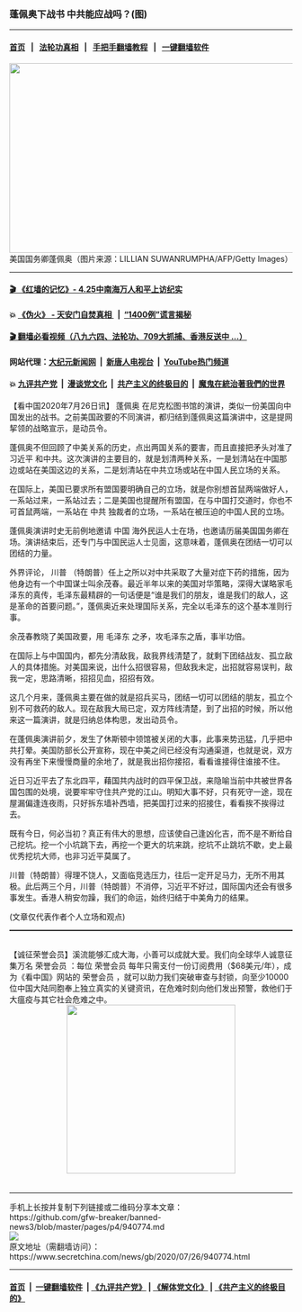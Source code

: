 ### 蓬佩奥下战书 中共能应战吗？(图)
------------------------

#### [首页](https://github.com/gfw-breaker/banned-news3/blob/master/README.md) &nbsp;&nbsp;|&nbsp;&nbsp; [法轮功真相](https://github.com/begood0513/basic/blob/master/README.md)  &nbsp;&nbsp;|&nbsp;&nbsp; [手把手翻墙教程](https://github.com/gfw-breaker/guides/wiki)  &nbsp;&nbsp;|&nbsp;&nbsp; [一键翻墙软件](https://github.com/gfw-breaker/nogfw/blob/master/README.md)  



<div class="article_right" style="fone-color:#000">
 <p style="text-align: center;">
  <img alt="" src="https://img3.secretchina.com/pic/2020/7-19/p2735831a407994574-ss.jpg" style="height:337px; width:600px"/>
  <br>
   美国国务卿蓬佩奥（图片来源：LILLIAN SUWANRUMPHA/AFP/Getty Images）
   <span id="hideid" name="hideid" style="color:red;display:none;">
    <span href="https://www.secretchina.com">
    </span>
   </span>
  </br>
 </p>
 <div id="txt-mid1-t21-2017">
  

---

#### [ 🎬  《红墙的记忆》- 4.25中南海万人和平上访纪实](http://141.164.39.94:10000/videos/legend/425.html)

#### 💥 [《伪火》 - 天安门自焚真相 ](http://141.164.39.94:10000/videos/blog/weihuo.html)&nbsp; |&nbsp; [“1400例”谎言揭秘  ](http://141.164.39.94:10000/videos/blog/jiexi1400.html)

#### [ 🎬  翻墙必看视频（八九六四、法轮功、709大抓捕、香港反送中 ...）](https://github.com/gfw-breaker/links/blob/master/banned.md)

#### 网站代理：[大纪元新闻网](http://167.172.10.89:10080/gb/) &nbsp;|&nbsp; [新唐人电视台](http://167.172.10.89:8808/gb/) &nbsp;|&nbsp; [YouTube热门频道](http://158.247.203.241/youtube.html)

#### 💥 [九评共产党](http://141.164.39.94:10000/videos/res/jiuping/)&nbsp; |&nbsp; [漫谈党文化](http://141.164.39.94:10000/videos/res/mtdwh/)&nbsp; |&nbsp; [共产主义的终极目的](http://141.164.39.94:10000/videos/res/zjmd/)&nbsp; |&nbsp; [魔鬼在統治著我們的世界](http://141.164.39.94:10000/videos/res/TheSpecter/)  


  </div>
 </div>
 <p>
  【看中国2020年7月26日讯】
  <span href="https://www.secretchina.com/news/gb/tag/蓬佩奥" target="_blank">
   蓬佩奥
  </span>
  在尼克松图书馆的演讲，类似一份美国向中国发出的战书。之前美国政要的不同演讲，都归结到蓬佩奥这篇演讲中，这是提网挈领的战略宣示，是动员令。
  <span id="hideid" name="hideid" style="color:red;display:none;">
   <span href="https://www.secretchina.com">
   </span>
  </span>
 </p>
 <p>
  蓬佩奥不但回顾了中美关系的历史，点出两国关系的要害，而且直接把矛头对准了
  <span href="https://www.secretchina.com/news/gb/tag/习近平" target="_blank">
   习近平
  </span>
  和中共。这次演讲的主要目的，就是划清两种关系，一是划清站在中国那边或站在美国这边的关系，二是划清站在中共立场或站在中国人民立场的关系。
 </p>
 <p>
  在国际上，美国已要求所有盟国要明确自己的立场，就是你别想首鼠两端做好人，一系站过来，一系站过去；二是美国也提醒所有盟国，在与中国打交道时，你也不可首鼠两端，一系站在
  <span href="https://www.secretchina.com/news/gb/tag/中共" target="_blank">
   中共
  </span>
  独裁者的立场，一系站在被压迫的中国人民的立场。
 </p>
 <p>
  蓬佩奥演讲时史无前例地邀请
  <span href="https://www.secretchina.com" target="_blank">
   中国
  </span>
  海外民运人士在场，也邀请历届美国国务卿在场。演讲结束后，还专门与中国民运人士见面，这意味着，蓬佩奥在团结一切可以团结的力量。
 </p>
 <p>
  外界评论，
  <span href="https://www.secretchina.com/news/gb/tag/川普" target="_blank">
   川普
  </span>
  （特朗普）任上之所以对中共采取了大量对症下药的措施，因为他身边有一个中国谋士叫余茂春。最近半年以来的美国对华策略，深得大谋略家毛泽东的真传，毛泽东最精辟的一句话便是“谁是我们的朋友，谁是我们的敌人，这是革命的首要问题。”，蓬佩奥近来处理国际关系，完全以毛泽东的这个基本准则行事。
 </p>
 <p>
  余茂春教晓了美国政要，用
  <span href="https://www.secretchina.com/news/gb/tag/毛泽东" target="_blank">
   毛泽东
  </span>
  之矛，攻毛泽东之盾，事半功倍。
 </p>
 <center>
  <div style="max-width: 632px;height:180px; display: none; text-align: center; margin: 0 auto; overflow: hidden;overflow-x: hidden;">
   <div id="taboola-midarticle-thumbnails" style="max-width: 632px;height:180px;overflow: hidden;overflow-x: hidden;">
   </div>
  </div>
  <div>
   <center>
    <div id="div-gpt-ad-1589559869784-0">
    </div>
   </center>
  </div>
 </center>
 <p>
  在国际上与中国国内，都先分清敌我，敌我界线清楚了，就剩下团结战友、孤立敌人的具体措施。对美国来说，出什么招很容易，但敌我未定，出招就容易误判，敌我一定，思路清晰，招招见血，招招有效。
 </p>
 <center>
  <div style="max-width: 632px;height:180px; display: none; text-align: center; margin: 0 auto; overflow: hidden;overflow-x: hidden;">
   <div id="taboola-midarticle-thumbnails" style="max-width: 632px;height:180px;overflow: hidden;overflow-x: hidden;">
   </div>
  </div>
  <div>
   <center>
    <div id="div-gpt-ad-1589559869784-0">
    </div>
   </center>
  </div>
 </center>
 <p>
  这几个月来，蓬佩奥主要在做的就是招兵买马，团结一切可以团结的朋友，孤立个别不可救药的敌人。现在敌我大局已定，双方阵线清楚，到了出招的时候，所以他来这一篇演讲，就是归纳总体构思，发出动员令。
 </p>
 <center>
  <div style="max-width: 632px;height:180px; display: none; text-align: center; margin: 0 auto; overflow: hidden;overflow-x: hidden;">
   <div id="taboola-midarticle-thumbnails" style="max-width: 632px;height:180px;overflow: hidden;overflow-x: hidden;">
   </div>
  </div>
  <div>
   <center>
    <div id="div-gpt-ad-1589559869784-0">
    </div>
   </center>
  </div>
 </center>
 <p>
  在蓬佩奥演讲前夕，发生了休斯顿中领馆被关闭的大事，此事来势迅猛，几乎把中共打晕。美国防部长公开宣称，现在中美之间已经没有沟通渠道，也就是说，双方没有再坐下来慢慢商量的余地了，就是我出招你接招，看看谁接得住谁接不住。
 </p>
 <center>
  <div style="max-width: 632px;height:180px; display: none; text-align: center; margin: 0 auto; overflow: hidden;overflow-x: hidden;">
   <div id="taboola-midarticle-thumbnails" style="max-width: 632px;height:180px;overflow: hidden;overflow-x: hidden;">
   </div>
  </div>
  <div>
   <center>
    <div id="div-gpt-ad-1589559869784-0">
    </div>
   </center>
  </div>
 </center>
 <p>
  近日习近平去了东北四平，藉国共内战时的四平保卫战，来隐喻当前中共被世界各国包围的处境，说要牢牢守住共产党的江山。明知大事不好，只有死守一途，现在屋漏偏逢连夜雨，只好拆东墙补西墙，把美国打过来的招接住，看看挨不挨得过去。
 </p>
 <center>
  <div style="max-width: 632px;height:180px; display: none; text-align: center; margin: 0 auto; overflow: hidden;overflow-x: hidden;">
   <div id="taboola-midarticle-thumbnails" style="max-width: 632px;height:180px;overflow: hidden;overflow-x: hidden;">
   </div>
  </div>
  <div>
   <center>
    <div id="div-gpt-ad-1589559869784-0">
    </div>
   </center>
  </div>
 </center>
 <p>
  既有今日，何必当初？真正有伟大的思想，应该使自己逢凶化吉，而不是不断给自己挖坑。挖一个小坑跳下去，再挖一个更大的坑来跳，挖坑不止跳坑不歇，史上最优秀挖坑大师，也非习近平莫属了。
 </p>
 <center>
  <div style="max-width: 632px;height:180px; display: none; text-align: center; margin: 0 auto; overflow: hidden;overflow-x: hidden;">
   <div id="taboola-midarticle-thumbnails" style="max-width: 632px;height:180px;overflow: hidden;overflow-x: hidden;">
   </div>
  </div>
  <div>
   <center>
    <div id="div-gpt-ad-1589559869784-0">
    </div>
   </center>
  </div>
 </center>
 <p>
  川普（特朗普）得理不饶人，又面临竞选压力，往后一定开足马力，无所不用其极。此后两三个月，川普（特朗普）不消停，习近平不好过，国际国内还会有很多事发生。香港人稍安勿躁，我们的命运，始终归结于中美角力的结果。
 </p>
 <center>
  <div style="max-width: 632px;height:180px; display: none; text-align: center; margin: 0 auto; overflow: hidden;overflow-x: hidden;">
   <div id="taboola-midarticle-thumbnails" style="max-width: 632px;height:180px;overflow: hidden;overflow-x: hidden;">
   </div>
  </div>
  <div>
   <center>
    <div id="div-gpt-ad-1589559869784-0">
    </div>
   </center>
  </div>
 </center>
 (文章仅代表作者个人立场和观点)
 <p style="margin-bottom:8px;">
  <hr style="border-top: 1px dashed  ;" width="100%"/>
  <br/>
  【诚征荣誉会员】溪流能够汇成大海，小善可以成就大爱。我们向全球华人诚意征集万名
  <span href="/kzgd/subscribe.html" target="_blank">
   荣誉会员
  </span>
  ：每位
  <span href="/kzgd/subscribe.html" target="_blank">
   荣誉会员
  </span>
  每年只需支付一份订阅费用（$68美元/年），成为《看中国》网站的
  <span href="/kzgd/subscribe.html" target="_blank">
   荣誉会员
  </span>
  ，就可以助力我们突破审查与封锁，向至少10000位中国大陆同胞奉上独立真实的关键资讯，在危难时刻向他们发出预警，救他们于大瘟疫与其它社会危难之中。
  <center>
   <span href="https://account.secretchina.com/planshopcart.php?pid=2020plana&amp;carf=add&amp;code=b5">
    <img src="https://img3.secretchina.com/pic/2020/7-21/p2736951a334373943.jpg" width="300px"/>
   </span>
  </center>
  <center>
   <div style="max-width: 632px;height:180px; display: none; text-align: center; margin: 0 auto; overflow: hidden;overflow-x: hidden;">
    <div id="taboola-midarticle-thumbnails" style="max-width: 632px;height:180px;overflow: hidden;overflow-x: hidden;">
    </div>
   </div>
   <div>
    <center>
     <div id="div-gpt-ad-1589559869784-0">
     </div>
    </center>
   </div>
  </center>
  <center>
   <div>
    <div id="txt-mid2-t22-2017" style="display: block;margin-top:8px;max-height: 351px;  overflow: hidden;">
     <div id="SC-21xx">
     </div>
     <ins class="adsbygoogle" data-ad-client="ca-pub-1276641434651360" data-ad-format="auto" data-ad-slot="4301710469" data-full-width-responsive="true" style="display:block">
     </ins>
    </div>
   </div>
  </center>
  <div style="padding-top:12px;">
  </div>
 </p>
</div>

<hr/>
手机上长按并复制下列链接或二维码分享本文章：<br/>
https://github.com/gfw-breaker/banned-news3/blob/master/pages/p4/940774.md <br/>
<a href='https://github.com/gfw-breaker/banned-news3/blob/master/pages/p4/940774.md'><img src='https://github.com/gfw-breaker/banned-news3/blob/master/pages/p4/940774.md.png'/></a> <br/>
原文地址（需翻墙访问）：https://www.secretchina.com/news/gb/2020/07/26/940774.html


------------------------
#### [首页](https://github.com/gfw-breaker/banned-news3/blob/master/README.md) &nbsp;|&nbsp; [一键翻墙软件](https://github.com/gfw-breaker/nogfw/blob/master/README.md) &nbsp;| [《九评共产党》](https://github.com/gfw-breaker/9ping.md/blob/master/README.md#九评之一评共产党是什么) | [《解体党文化》](https://github.com/gfw-breaker/jtdwh.md/blob/master/README.md) | [《共产主义的终极目的》](https://github.com/gfw-breaker/gczydzjmd.md/blob/master/README.md)


<img src='http://gfw-breaker.win/banned-news3/pages/p4/940774.md' width='0px' height='0px'/>